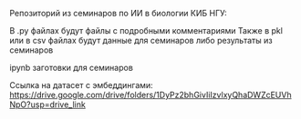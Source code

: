 Репозиторий из семинаров по ИИ в биологии КИБ НГУ: 

В .py файлах будут файлы с подробными комментариями
Также в pkl или в csv файлах будут данные для семинаров либо результаты из семинаров

ipynb заготовки для семинаров


Ссылка на датасет с эмбеддингами: https://drive.google.com/drive/folders/1DyPz2bhGivIiIzvlxyQhaDWZcEUVhNpO?usp=drive_link 
